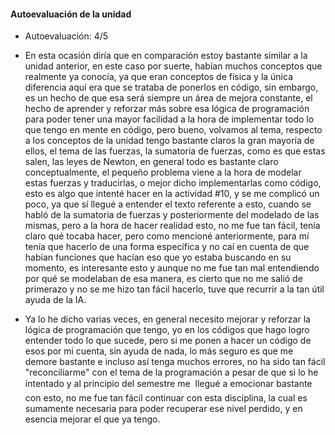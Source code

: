 #### Autoevaluación de la unidad

- Autoevaluación: 4/5

- En esta ocasión diría que en comparación estoy bastante similar a la unidad anterior, en este caso por suerte, habían muchos conceptos que realmente ya conocía, ya que eran conceptos de física y la única diferencia aquí
era que se trataba de ponerlos en código, sin embargo, es un hecho de que esa será siempre un área de mejora constante, el hecho de aprender y reforzar más sobre esa lógica de programación para poder tener una mayor facilidad a
la hora de implementar todo lo que tengo en mente en código, pero bueno, volvamos al tema, respecto a los conceptos de la unidad tengo bastante claros la gran mayoría de ellos, el tema de las fuerzas, la sumatoria de fuerzas,
como es que estas salen, las leyes de Newton, en general todo es bastante claro conceptualmente, el pequeño problema viene a la hora de modelar estas fuerzas y traducirlas, o mejor dicho implementarlas como código, esto es algo
que intenté hacer en la actividad #10, y se me complicó un poco, ya que sí llegué a entender el texto referente a esto, cuando se habló de la sumatoria de fuerzas y posteriormente del modelado de las mismas, pero a la hora
de hacer realidad esto, no me fue tan fácil, tenía claro qué tocaba hacer, pero como mencioné anteriormente, para mí tenía que hacerlo de una forma específica y no caí en cuenta de que habían funciones que hacían eso que
yo estaba buscando en su momento, es interesante esto y aunque no me fue tan mal entendiendo por qué se modelaban de esa manera, es cierto que no me salió de primerazo y no se me hizo tan fácil hacerlo, tuve que recurrir a la
tan útil ayuda de la IA.

- Ya lo he dicho varias veces, en general necesito mejorar y reforzar la lógica de programación que tengo, yo en los códigos que hago logro entender todo lo que sucede, pero si me ponen a hacer un código de esos por mi cuenta,
sin ayuda de nada, lo más seguro es que me demore bastante e incluso así tenga muchos errores, no ha sido tan fácil "reconciliarme" con el tema de la programación a pesar de que si lo he intentado y al principio del semestre me 
llegué a emocionar bastante con esto, no me fue tan fácil continuar con esta disciplina, la cual es sumamente necesaria para poder recuperar ese nivel perdido, y en esencia mejorar el que ya tengo.
